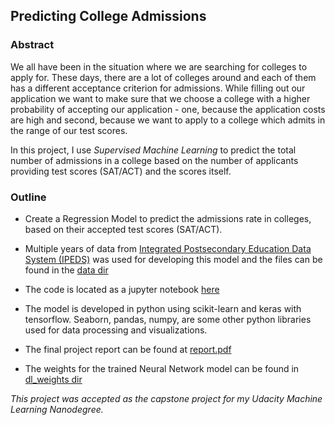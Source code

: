 ## Predicting College Admissions

### Abstract
We all have been in the situation where we are searching for colleges to apply for. These days, there are a lot of colleges around and each of them has a different acceptance criterion for admissions. While filling out our application we want to make sure that we choose a college with a higher probability of accepting our application - one, because the application costs are high and second, because we want to apply to a college which admits in the range of our test scores.

In this project, I use *Supervised Machine Learning* to predict the total number of admissions in a college based on the number of applicants providing test scores (SAT/ACT) and the scores itself.

### Outline

- Create a Regression Model to predict the admissions rate in colleges, based on their accepted test scores (SAT/ACT).

- Multiple years of data from [Integrated Postsecondary Education Data System (IPEDS)](https://nces.ed.gov/ipeds/) was used for developing this model and the files can be found in the [data dir](./data)

- The code is located as a jupyter notebook [here](./work.ipynb)

- The model is developed in python using scikit-learn and keras with tensorflow. Seaborn, pandas, numpy, are some other python libraries used for data processing and visualizations.

- The final project report can be found at [report.pdf](./report.pdf)

- The weights for the trained Neural Network model can be found in [dl_weights dir](./dl_weights)

*This project was accepted as the capstone project for my Udacity Machine Learning Nanodegree.*


